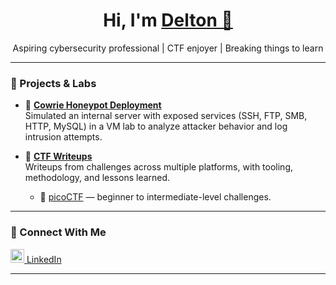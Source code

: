 <h1 align="center">Hi, I'm <a href="https://www.linkedin.com/in/deltonrobinson/" target="_blank">Delton 👋</a></h1>

<p align="center">Aspiring cybersecurity professional | CTF enjoyer | Breaking things to learn</p>

---

### 🧠 Projects & Labs

- 🔐 <b><a href="https://github.com/deltonrobinson/cowrie-honeypot">Cowrie Honeypot Deployment</a></b>  
  Simulated an internal server with exposed services (SSH, FTP, SMB, HTTP, MySQL) in a VM lab to analyze attacker behavior and log intrusion attempts.

- 🎯 <b><a href="https://github.com/deltonrobinson/ctf-writeups">CTF Writeups</a></b>  
  Writeups from challenges across multiple platforms, with tooling, methodology, and lessons learned.
  - 📁 <a href="https://github.com/deltonrobinson/ctf-writeups/tree/main/picoCTF">picoCTF</a> — beginner to intermediate-level challenges.

<!--
- 🧪 <b>Metasploitable2 Lab: SQL Injection Attacks</b> *(currently private)*  
  Explored error-based and union-based injection techniques in a safe environment. Writeups coming soon.

- 🏗️ <b>Setting Up a Local Active Directory (Azure)</b> *(coming soon)*  
  Deploying a test domain for practicing identity and access control. 
-->

---

### 🤝 Connect With Me

<p>
  <a href="https://www.linkedin.com/in/deltonrobinson/" target="_blank">
    <img alt="LinkedIn" width="22px" src="https://cdn.jsdelivr.net/npm/simple-icons@v5/icons/linkedin.svg" />
    LinkedIn
  </a>
</p>

---

<!--
🛠️ Currently learning: reverse engineering, log analysis, and Active Directory exploitation  
📫 Reach out if you're working on CTFs, labs, or beginner-friendly security projects!
-->
